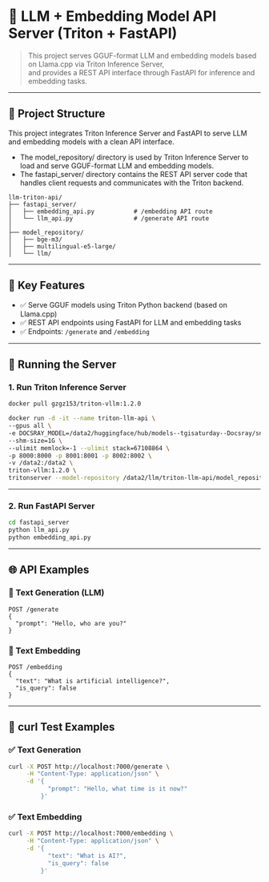 # 🧠 LLM + Embedding Model API Server (Triton + FastAPI)

> This project serves GGUF-format LLM and embedding models based on Llama.cpp via Triton Inference Server,  
> and provides a REST API interface through FastAPI for inference and embedding tasks.

---

## 📁 Project Structure
This project integrates Triton Inference Server and FastAPI to serve LLM and embedding models with a clean API interface.

- The model_repository/ directory is used by Triton Inference Server to load and serve GGUF-format LLM and embedding models.
- The fastapi_server/ directory contains the REST API server code that handles client requests and communicates with the Triton backend.


```
llm-triton-api/
├── fastapi_server/
│   ├── embedding_api.py           # /embedding API route
│   └── llm_api.py                 # /generate API route
│
├── model_repository/
│   ├── bge-m3/
│   ├── multilingual-e5-large/
│   └── llm/
```

---

## 🚀 Key Features

- ✅ Serve GGUF models using Triton Python backend (based on Llama.cpp)
- ✅ REST API endpoints using FastAPI for LLM and embedding tasks
- ✅ Endpoints: `/generate` and `/embedding`

---

## 🔧 Running the Server

### 1. Run Triton Inference Server

```bash
docker pull gzgz153/triton-vllm:1.2.0

docker run -d -it --name triton-llm-api \
--gpus all \
-e DOCSRAY_MODEL=/data2/huggingface/hub/models--tgisaturday--Docsray/snapshots/1f96aea426e018521ce2958eddf65240b3009ba4/ \
--shm-size=1G \
--ulimit memlock=-1 --ulimit stack=67108864 \
-p 8000:8000 -p 8001:8001 -p 8002:8002 \
-v /data2:/data2 \
triton-vllm:1.2.0 \
tritonserver --model-repository /data2/llm/triton-llm-api/model_repository
```
---

### 2. Run FastAPI Server

```bash
cd fastapi_server
python llm_api.py 
python embedding_api.py 
```

---

## 🌐 API Examples

### 🔸 Text Generation (LLM)

```
POST /generate
{
  "prompt": "Hello, who are you?"
}
```

### 🔹 Text Embedding

```
POST /embedding
{
  "text": "What is artificial intelligence?",
  "is_query": false
}
```

---

## 🧪 curl Test Examples

### ✅ Text Generation

```bash
curl -X POST http://localhost:7000/generate \
     -H "Content-Type: application/json" \
     -d '{
           "prompt": "Hello, what time is it now?"
         }'
```

### ✅ Text Embedding

```bash
curl -X POST http://localhost:7000/embedding \
     -H "Content-Type: application/json" \
     -d '{
           "text": "What is AI?",
           "is_query": false
         }'
```
